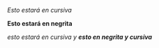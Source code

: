 *Esto estará en cursiva*

**Esto estará en negrita**

_esto estará en cursiva y **esto en negrita y cursiva**_ 

